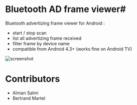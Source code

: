 # Bluetooth AD frame viewer#

Bluetooth advertizing frame viewer for Android :

* start / stop scan
* list all advertizing frame received
* filter frame by device name
* compatible from Android 4.3+ (works fine on Android TV)

![screenshot](https://raw.github.com/akinaru/bluetooth-advert-viewer/master/screen2.png)

<h1>Contributors</h1>

* Aïman Salmi
* Bertrand Martel
